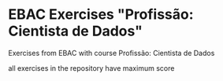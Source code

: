 # EBAC Exercises "Profissão: Cientista de Dados"
Exercises from EBAC with course Profissão: Cientista de Dados

all exercises in the repository have maximum score
